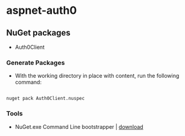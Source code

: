 # aspnet-auth0

## NuGet packages
* Auth0Client

### Generate Packages
* With the working directory in place with content, run the following command:
<code>
nuget pack Auth0Client.nuspec
</code>

### Tools
* NuGet.exe Command Line bootstrapper | [download](http://nuget.codeplex.com/releases/view/58939)